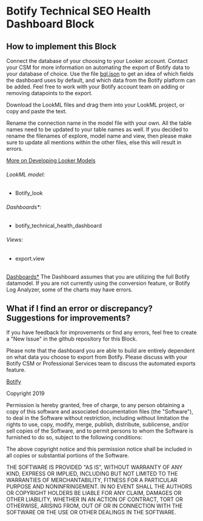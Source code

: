 # Botify Technical SEO Health Dashboard Block

## How to implement this Block

Connect the database of your choosing to your Looker account. Contact your CSM for more information on automating the export of Botify data to your database of choice. Use the file [bql.json](https://github.com/kyle-botify/botify-looker-ml/blob/master/bql.json) to get an idea of which fields the dashboard uses by default, and which data from the Botify platform can be added. Feel free to work with your Botify account team on adding or removing datapoints to the export.  

Download the LookML files and drag them into your LookML project, or copy and paste the text.

Rename the connection name in the model file with your own. All the table names need to be updated to your table names as well. If you decided to rename the filenames of explore, model name and view, then please make sure to update all mentions within the other files, else this will result in errors.

[More on Developing Looker Models](https://docs.looker.com/data-modeling/getting-started/model-development)

###### LookML model:
* Botify_look

###### Dashboards*:
* botify_technical_health_dashboard

###### Views:
* export.view


<br>
<u>Dashboards*</u>
The Dashboard assumes that you are utilizing the full Botify datamodel. If you are not currently using the conversion feature, or Botify Log Analyzer, some of the charts may have errors. 


## What if I find an error or discrepancy? Suggestions for improvements?
If you have feedback for improvements or find any errors, feel free to create a "New Issue" in the github repository for this Block.

Please note that the dashboard you are able to build are entirely dependent on what data you choose to export from Botify. Please discuss with your Botify CSM or Professional Services team to discuss the automated exports feature. 

[Botify](https://www.botify.com)

Copyright 2019

Permission is hereby granted, free of charge, to any person obtaining a copy of this software and associated documentation files (the "Software"), to deal in the Software without restriction, including without limitation the rights to use, copy, modify, merge, publish, distribute, sublicense, and/or sell copies of the Software, and to permit persons to whom the Software is furnished to do so, subject to the following conditions:

The above copyright notice and this permission notice shall be included in all copies or substantial portions of the Software.

THE SOFTWARE IS PROVIDED "AS IS", WITHOUT WARRANTY OF ANY KIND, EXPRESS OR IMPLIED, INCLUDING BUT NOT LIMITED TO THE WARRANTIES OF MERCHANTABILITY, FITNESS FOR A PARTICULAR PURPOSE AND NONINFRINGEMENT. IN NO EVENT SHALL THE AUTHORS OR COPYRIGHT HOLDERS BE LIABLE FOR ANY CLAIM, DAMAGES OR OTHER LIABILITY, WHETHER IN AN ACTION OF CONTRACT, TORT OR OTHERWISE, ARISING FROM, OUT OF OR IN CONNECTION WITH THE SOFTWARE OR THE USE OR OTHER DEALINGS IN THE SOFTWARE.
